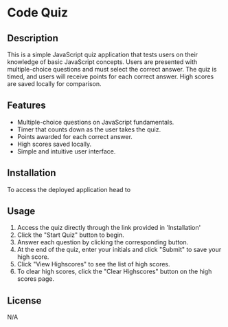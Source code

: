 # Code Quiz

## Description
This is a simple JavaScript quiz application that tests users on their knowledge of basic JavaScript concepts. Users are presented with multiple-choice questions and must select the correct answer. The quiz is timed, and users will receive points for each correct answer. High scores are saved locally for comparison.

## Features
- Multiple-choice questions on JavaScript fundamentals.
- Timer that counts down as the user takes the quiz.
- Points awarded for each correct answer.
- High scores saved locally.
- Simple and intuitive user interface.

## Installation
To access the deployed application head to

## Usage
1. Access the quiz directly through the link provided in 'Installation'
2. Click the "Start Quiz" button to begin.
3. Answer each question by clicking the corresponding button.
4. At the end of the quiz, enter your initials and click "Submit" to save your high score.
5. Click "View Highscores" to see the list of high scores.
6. To clear high scores, click the "Clear Highscores" button on the high scores page.

## License
N/A
